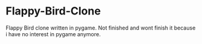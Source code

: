 # Flappy-Bird-Clone
Flappy Bird clone written in pygame. Not finished and wont finish it because i have no interest in pygame anymore.
